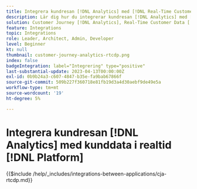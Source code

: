 ```yaml
---
title: Integrera kundresan [!DNL Analytics] med [!DNL Real-Time Customer Data Platform]
description: Lär dig hur du integrerar kundresan [!DNL Analytics] med [!DNL Real-Time Customer Data Platform].
solution: Customer Journey [!DNL Analytics], Real-Time Customer Data [!DNL Platform]
feature: Integrations
topic: Integrations
role: Leader, Architect, Admin, Developer
level: Beginner
kt: null
thumbnail: customer-journey-analytics-rtcdp.png
index: false
badgeIntegration: label="Integrering" type="positive"
last-substantial-update: 2023-04-13T00:00:00Z
exl-id: 0b9b24a3-c607-4847-b35e-fa9bab67866f
source-git-commit: 509b227f360718e81fb19d3a4d30aebf9de49e5a
workflow-type: tm+mt
source-wordcount: '19'
ht-degree: 5%

---
```


# Integrera kundresan [!DNL Analytics] med kunddata i realtid [!DNL Platform]

{{$include /help/_includes/integrations-between-applications/cja-rtcdp.md}}
